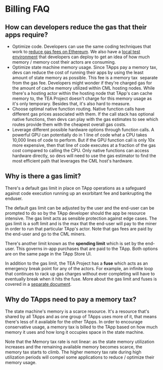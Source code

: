 # Billing FAQ

## How can developers reduce the gas that their apps require?

* Optimize code. Developers can use the same coding techniques that work to [reduce gas fees on Ethereum](https://www.alchemy.com/overviews/solidity-gas-optimization). We also have a [local test environment](local-debug-environment.md) that developers can deploy to get an idea of how much memory / memory cost their actors are consuming.
* Optimize state machine memory usage. Since TApps pay a memory tax, devs can reduce the cost of running their apps by using the least amount of state memory as possible. This fee is a memory tax  separate from the gas fee. Developers might wonder if they're charged gas for the amount of cache memory utilized within CML hosting nodes. While there's a hosting actor within the hosting node that TApp's can cache memory to, the TEA Project doesn't charge for this memory usage as it's only temporary. Besides that, it's also hard to measure.
* Choose optimal native function routing. Native function calls have different gas prices associated with them. If the call stack has optional native functions, then devs can play with the gas estimates to see which routes provide them with the cheapest overall gas costs.
* Leverage different possible hardware options through function calls. A powerful GPU can potentially do in 1 line of code what a CPU takes 10,000 lines of code to perform. But if the GPU function call is only 10x more expensive, then that line of code executes at a fraction of the gas cost compared to calling the CPU. Only native functions can access hardware directly, so devs will need to use the gas estimator to find the most efficient path that leverages the CML host's hardware.

## Why is there a gas limit?

There's a default gas limit in place on TApp operations as a safeguard against code execution running up an exorbitant fee and bankrupting the enduser.

The default gas limit can be adjusted by the user and the end-user can be prompted to do so by the TApp developer should the app be resource intensive. The gas limit acts as sensible protection against edge cases. The gas limit is a soft limit and is the max that the end-user will pay to the miner in order to run that particular TApp's actor. Note that gas fees are paid by the end-user and go to the CML miners. 

There's another limit known as the **spending limit** which is set by the end-user. This governs in-app purchases that are paid to the TApp. Both options are on the same page in the TApp Store UI.

In addition to the gas limit, the TEA Project has a **fuse** which acts as an emergency break point for any of the actors. For example, an infinite loop that continues to rack up gas charges without ever completing will have to eventually break when it hits the fuse. More about the gas limit and fuses is covered in a [separate document](gas-fee-billing.md).

## Why do TApps need to pay a memory tax?

The state machine's memory is a scarce resource. It's a resource that's shared by all TApps and as one group of TApps uses more of it, that means there's less of it available for the other TApps. In order to encourage conservative usage, a memory tax is billed to the TApp based on how much memory it uses and how long it occupies space in the state machine.

Note that the Memory tax rate is not linear: as the state memory utilization increases and the remaining available memory becomes scarce, the memory tax starts to climb. The higher memory tax rate during high utilization periods will compel some applications to reduce / optimize their memory usage.
